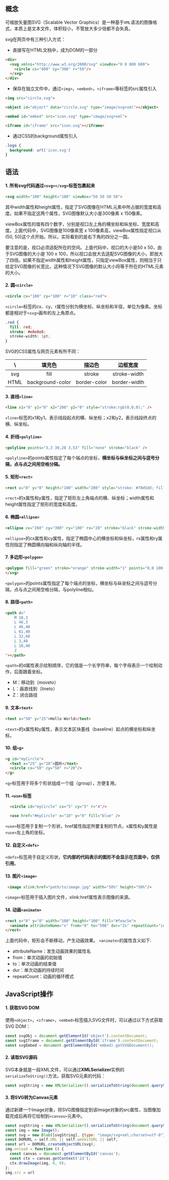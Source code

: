 ## 概念
可缩放矢量图SVG（Scalable Vector Graphics）是一种基于`XML`语法的图像格式，本质上是文本文件，体积较小，不管放大多少倍都不会失真。

svg在网页中有三种引入方式：

- 直接写在HTML文档中，成为DOM的一部分
```html
<div>
  <svg xmlns="http://www.w3.org/2000/svg" viewBox="0 0 800 600">
    <circle cx="400" cy="300" r="50"/>
  </svg>
</div>
```
- 保存在独立文件中，通过`<img>`，`<embed>`，`<iframe>`等标签的src属性引入
```html
<img src="circle.svg">

<object id="object" data="circle.svg" type="image/svg+xml"></object>

<embed id="embed" src="icon.svg" type="image/svg+xml">

<iframe id="iframe" src="icon.svg"></iframe>
```
- 通过CSS的background属性引入
```css
.logo {
  background: url('icon.svg')
}
```

## 语法
#### 1. 所有svg代码通过`<svg></svg>`标签包裹起来
```html
<svg width="100" height="100" viewBox="50 50 50 50">
```

其中width属性和height属性，指定了SVG图像在HTML元素中所占据的宽度和高度。如果不指定这两个属性，SVG图像默认大小是300像素 x 150像素。

viewBox属性的值有四个数字，分别是视口左上角的横坐标和纵坐标、宽度和高度。上面代码中，SVG图像是100像素宽 x 100像素高，viewBox属性指定视口从(50, 50)这个点开始。所以，实际看到的是右下角的四分之一圆。

要注意的是，视口必须适配所在的空间。上面代码中，视口的大小是50 x 50，由于SVG图像的大小是 100 x 100，所以视口会放大去适配SVG图像的大小，即放大了四倍。如果不指定width属性和height属性，只指定viewBox属性，则相当于只给定SVG图像的长宽比，这种情况下SVG图像的默认大小将等于所在的HTML元素的大小。

#### 2. 圆`<circle>`
```html
<circle cx="100" cy="100" r="10" class="red">
```

`<circle>`标签的cx、cy、r属性分别为横坐标、纵坐标和半径，单位为像素。坐标都是相对于`<svg>`画布的左上角原点。

```css
.red {
  fill: red;
  stroke: #e8e8e8;
  stroke-width: 1pt;
}
```
SVG的CSS属性与网页元素有所不同：
    
 \ | 填充色 | 描边色 | 边框宽度 
 :----: | :----: | :----: | :----:
 svg | fill | stroke | stroke-width
 HTML | background-color | border-color | border-width
 
#### 3. 直线`<line>`
```html
<line x1="0" y1="0" x2="200" y2="0" style="stroke:rgb(0,0,0);" />
```

`<line>`标签的x1和y1，表示线段起点的横、纵坐标；x2和y2，表示线段终点的横、纵坐标。

#### 4. 折线`<polyline>`
```html
<polyline points="3,3 30,28 3,53" fill="none" stroke="black" />
```

`<polyline>`的points属性指定了每个端点的坐标，**横坐标与纵坐标之间与逗号分隔，点与点之间用空格分隔。**

#### 5. 矩形`<rect>`
```html
<rect x="0" y="0" height="100" width="200" style="stroke: #70d5dd; fill: #dd524b" />
```

`<rect>`的x属性和y属性，指定了矩形左上角端点的横、纵坐标；width属性和height属性指定了矩形的宽度和高度。

#### 6. 椭圆`<ellipse>`
```html
<ellipse cx="260" cy="300" ry="100" rx="20" stroke="black" stroke-width="2" fill="silver"/>
```

`<ellipse>`的cx属性和cy属性，指定了椭圆中心的横坐标和纵坐标，rx属性和ry属性则指定了椭圆横向轴和纵向轴的半径。

#### 7. 多边形`<polygon>`
```html
<polygon fill="green" stroke="orange" stroke-width="1" points="0,0 100,0 100,100 0,100 0,0"/>
</svg>
```

`<polygon>`的points属性指定了每个端点的坐标，横坐标与纵坐标之间与逗号分隔，点与点之间用空格分隔，与polyline相似。

#### 8. 路径`<path>`
```html
<path d="
	M 18,3 
	L 46,3 
	L 46,40 
	L 61,40 
	L 32,68 
	L 3,40 
	L 18,40 
	Z
"></path>
```

`<path>`的d属性表示绘制顺序，它的值是一个长字符串，每个字母表示一个绘制动作，后面跟着坐标。

- M：移动到（moveto）
- L：画直线到（lineto）
- Z：闭合路径

#### 9. 文本`<text>`
```html
<text x="50" y="25">Hello World</text>
```

`<text>`的x属性和y属性，表示文本区块基线（baseline）起点的横坐标和纵坐标。

#### 10. 组`<g>`
```html
<g id="myCircle">
  <text x="25" y="20">圆形</text>
  <circle cx="50" cy="50" r="20"/>
</g>
```

`<g>`标签用于将多个形状组成一个组（group），方便复用。

#### 11. `<use>`标签
```html
  <circle id="myCircle" cx="5" cy="5" r="4"/>

  <use href="#myCircle" x="10" y="0" fill="blue" />
```

`<use>`标签用于复制一个形状，href属性指定所要复制的节点，x属性和y属性是`<use>`左上角的坐标。

#### 12. 自定义`<defs>`
`<defs>`标签用于自定义形状，**它内部的代码表示的图形不会显示在页面中，仅供引用**。

#### 13. 图片`<image>`
```html
 <image xlink:href="path/to/image.jpg" width="50%" height="50%"/>
```

`<image>`标签用于插入图片文件，xlink:href属性表示图像的来源。

#### 14. 动画`<animate>`

```html
<rect x="0" y="0" width="100" height="100" fill="#feac5e">
  <animate attributeName="x" from="0" to="500" dur="2s" repeatCount="indefinite" />
</rect>
```

上面代码中，矩形会不断移动，产生动画效果。
`<animate>`的属性含义如下:

- attributeName：发生动画效果的属性名
- from：单次动画的初始值
- to：单次动画的结束值
- dur：单次动画的持续时间
- repeatCount：动画的循环模式

## JavaScript操作
#### 1. 获取SVG DOM
使用`<object>`，`<iframe>`，`<embed>`标签插入SVG文件时，可以通过以下方式获取SVG DOM：

```js
const svgObj = document.getElementId('object').contentDocument;
const svgIframe = document.getElementById('iframe').contentDocument;
const svgEmbed = document.getElementById('embed).getSVGDocument();
```

#### 2. 读取SVG源码
SVG本身就是一段XML文件，可以通过**XMLSerializer**实例的`serializeToString()`方法，获取SVG元素的代码：

```js
const svgString = new XMLSerializer().serializeToString(document.querySelector('svg'))
```

#### 3. 将SVG转为Canvas元素
通过新建一个Image对象，将SVG图像指定到该Image对象的src属性，当图像加载完成后再将它绘制到`<canvas>`元素中。

```js
const svgString = new XMLSerializer().serializeToString(document.querySelector('svg'))
const img = new Image();
const svg = new Blob([svgString], {type: "image/svg+xml;charset=utf-8"});
const DOMURL = self.URL || self.webkitURL || self;
const url = DOMURL.createObjectURL(svg);
img.onload = function () {
  const canvas = document.getElementById('canvas');
  const ctx = canvas.getContext('2d');
  ctx.drawImage(img, 0, 0);
};
img.src = url
```
